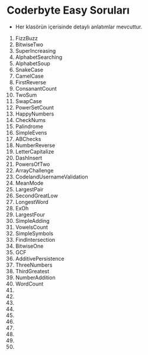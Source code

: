 # Coderbyte Easy Soruları

* Her klasörün içerisinde detaylı anlatımlar mevcuttur.

1. FizzBuzz
2. BitwiseTwo
3. SuperIncreasing
4. AlphabetSearching
5. AlphabetSoup
6. SnakeCase
7. CamelCase
8. FirstReverse
9. ConsanantCount
10. TwoSum
11. SwapCase
12. PowerSetCount
13. HappyNumbers
14. CheckNums
15. Palindrome
16. SimpleEvens
17. ABChecks
18. NumberReverse
19. LetterCapitalize
20. DashInsert
21. PowersOfTwo
22. ArrayChallenge
23. CodelandUsernameValidation
24. MeanMode
25. LargestPair
26. SecondGreatLow
27. LongestWord
28. ExOh
29. LargestFour
30. SimpleAdding
31. VowelsCount
32. SimpleSymbols
33. FindIntersection
34. BitwiseOne
35. GCF
36. AdditivePersistence
37. ThreeNumbers
38. ThirdGreatest
39. NumberAddition
40. WordCount
41.
42.
43.
44.
45.
46.
47.
48.
49.
50.
